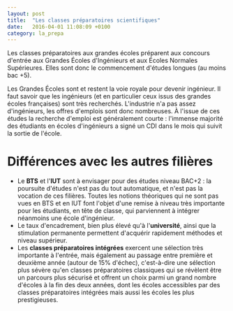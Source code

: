```yaml
---
layout: post
title:  "Les classes préparatoires scientifiques"
date:   2016-04-01 11:08:09 +0100
category: la_prepa
---
```


Les classes préparatoires aux grandes écoles préparent aux concours d'entrée aux Grandes Écoles d'Ingénieurs et aux Écoles Normales Supérieures. Elles sont donc le commencement d'études longues (au moins bac&nbsp;+5).

Les Grandes Écoles sont et restent la voie royale pour devenir ingénieur. Il faut savoir que les ingénieurs (et en particulier ceux issus des grandes écoles françaises) sont très recherchés. L'industrie n'a pas assez d'ingénieurs, les offres d'emplois sont donc nombreuses. À l'issue de ces études la recherche d'emploi est généralement courte&nbsp;: l'immense majorité des étudiants en écoles d'ingénieurs a signé un CDI dans le mois qui suivit la sortie de l'école.

# Différences avec les autres filières

- Le **BTS** et l'**IUT** sont à envisager pour des études niveau BAC+2&nbsp;: la poursuite d'études n'est pas du tout automatique, et n'est pas la vocation de ces filières. Toutes les notions théoriques qui ne sont pas vues en BTS et en IUT font l'objet d'une remise à niveau très importante pour les étudiants, en tête de classe, qui parviennent à intégrer néanmoins une école d'ingénieur.
- Le taux d'encadrement, bien plus élevé qu'à l'**université**, ainsi que la stimulation permanente permettent d'acquérir rapidement méthodes et niveau supérieur.
- Les **classes préparatoires intégrées** exercent une sélection très importante à l'entrée, mais également au passage entre première et deuxième année (autour de 15% d'échec), c'est-à-dire une sélection plus sévère qu'en classes préparatoires classiques qui se révèlent être un parcours plus sécurisé et offrent un choix parmi un grand nombre d'écoles à la fin des deux années, dont les écoles accessibles par des classes préparatoires intégrées mais aussi les écoles les plus prestigieuses.
